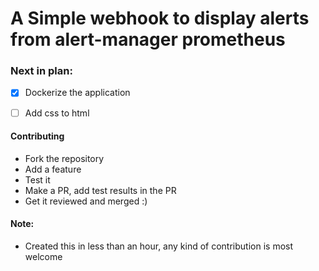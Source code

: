 
# A Simple webhook to display alerts from alert-manager prometheus


### Next in plan:
- [x] Dockerize the application

- [ ] Add css to html


#### Contributing
- Fork the repository
- Add a feature
- Test it
- Make a PR, add test results in the PR
- Get it reviewed and merged :)


#### Note:
* Created this in less than an hour, any kind of contribution is most welcome
